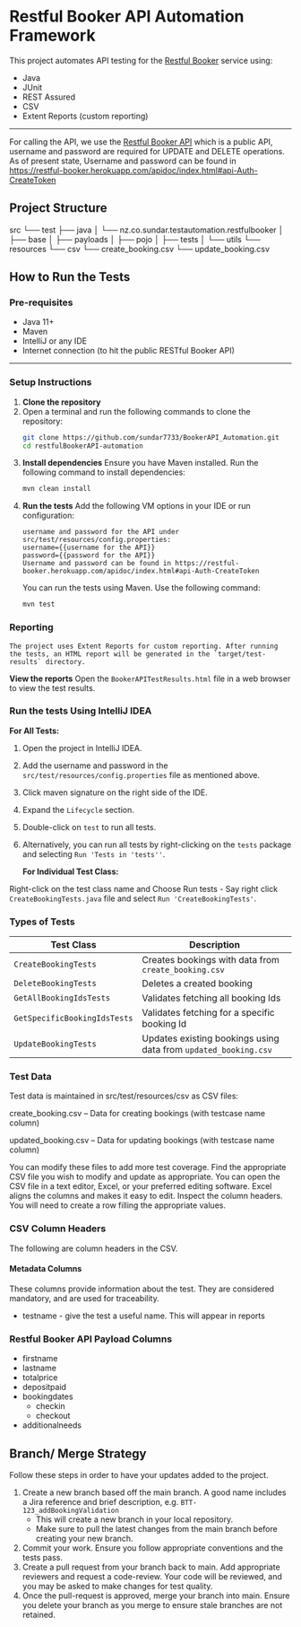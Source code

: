 # Restful Booker API Automation Framework
This project automates API testing for the [Restful Booker](https://restful-booker.herokuapp.com/) service using:

- Java
- JUnit
- REST Assured
- CSV
- Extent Reports (custom reporting)
---
For calling the API, we use the [Restful Booker API](https://restful-booker.herokuapp.com/) which is a public API, username and password are required for UPDATE and DELETE operations.
As of present state, Username and password can be found in https://restful-booker.herokuapp.com/apidoc/index.html#api-Auth-CreateToken

## Project Structure
src
└── test
├── java
│ └── nz.co.sundar.testautomation.restfulbooker
│ ├── base
│ ├── payloads
│ ├── pojo
│ ├── tests
│ └── utils
└── resources
└── csv
   └── create_booking.csv
   └── update_booking.csv

## How to Run the Tests
   ###  Pre-requisites

- Java 11+
- Maven
- IntelliJ or any IDE
- Internet connection (to hit the public RESTful Booker API)
---
### Setup Instructions

1. **Clone the repository**
2. Open a terminal and run the following commands to clone the repository:
    ```bash
    git clone https://github.com/sundar7733/BookerAPI_Automation.git
    cd restfulBookerAPI-automation
    ```
3. **Install dependencies**
    Ensure you have Maven installed. Run the following command to install dependencies:
    ```bash
   mvn clean install
   ```
4. **Run the tests**
   Add the following VM options in your IDE or run configuration:
    ```
   username and password for the API under src/test/resources/config.properties:
   username={{username for the API}} 
   password={{password for the API}}
   Username and password can be found in https://restful-booker.herokuapp.com/apidoc/index.html#api-Auth-CreateToken
   ```
   You can run the tests using Maven. Use the following command:
   ```bash
   mvn test
   ```
### Reporting
    The project uses Extent Reports for custom reporting. After running the tests, an HTML report will be generated in the `target/test-results` directory.
**View the reports**
    Open the `BookerAPITestResults.html` file in a web browser to view the test results.

### Run the tests Using IntelliJ IDEA
**For All Tests:**
1. Open the project in IntelliJ IDEA.
2. Add the username and password in the `src/test/resources/config.properties` file as mentioned above.
3. Click maven signature on the right side of the IDE.
4. Expand the `Lifecycle` section.
5. Double-click on `test` to run all tests.
6. Alternatively, you can run all tests by right-clicking on the `tests` package and selecting `Run 'Tests in 'tests''`.

   **For Individual Test Class:**

 Right-click on the test class name and Choose Run tests - Say right click `CreateBookingTests.java` file and select `Run 'CreateBookingTests'`.

### Types of Tests
| **Test Class**               | **Description**                                                 |
|------------------------------|-----------------------------------------------------------------|
| `CreateBookingTests`         | Creates bookings with data from `create_booking.csv`            |
| `DeleteBookingTests`         | Deletes a created booking                                       |
| `GetAllBookingIdsTests`      | Validates fetching all booking Ids                              |
| `GetSpecificBookingIdsTests` | Validates fetching for a specific booking Id                    |
| `UpdateBookingTests`         | Updates existing bookings using data from `updated_booking.csv` |

### Test Data
Test data is maintained in src/test/resources/csv as CSV files:

create_booking.csv – Data for creating bookings (with testcase name column)

updated_booking.csv – Data for updating bookings (with testcase name column)

You can modify these files to add more test coverage. Find the appropriate CSV file you wish to modify and update as appropriate.
You can open the CSV file in a text editor, Excel, or your preferred editing software.
Excel aligns the columns and makes it easy to edit.
Inspect the column headers. You will need to create a row filling the appropriate values.
### CSV Column Headers

The following are column headers in the CSV.

#### Metadata Columns

These columns provide information about the test.
They are considered mandatory, and are used for traceability.

- testname - give the test a useful name. This will appear in reports

### Restful Booker API Payload Columns
- firstname
- lastname
- totalprice
- depositpaid
- bookingdates
  - checkin
  - checkout
- additionalneeds

## Branch/ Merge Strategy

Follow these steps in order to have your updates added to the project.

1. Create a new branch based off the main branch. A good name includes a Jira reference and brief description, e.g. `BTT-123_addBookingValidation` 
   - This will create a new branch in your local repository.
   - Make sure to pull the latest changes from the main branch before creating your new branch.
2. Commit your work. Ensure you follow appropriate conventions and the tests pass.
3. Create a pull request from your branch back to main. Add appropriate reviewers and request a code-review. Your code will be reviewed, and you may be asked to make changes for test quality.
4. Once the pull-request is approved, merge your branch into main. Ensure you delete your branch as you merge to ensure stale branches are not retained.
